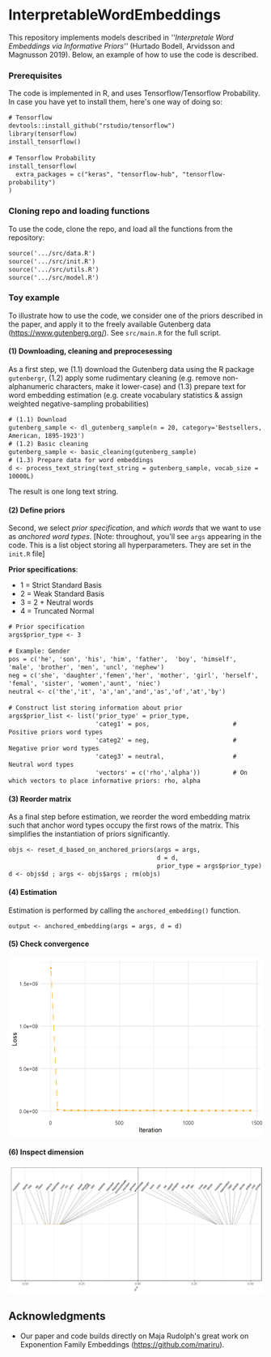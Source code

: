 # InterpretableWordEmbeddings

This repository implements models described in *''Interpretale Word Embeddings via Informative Priors''* (Hurtado Bodell, Arvidsson and Magnusson 2019). Below, an example of how to use the code is described.  

<!--
## Example
For illustrative purposes, this page provides an instructive example of how can use the code. -->

### Prerequisites

The code is implemented in R, and uses Tensorflow/Tensorflow Probability. In case you have yet to install them, here's one way of doing so:

```
# Tensorflow
devtools::install_github("rstudio/tensorflow")
library(tensorflow)
install_tensorflow()

# Tensorflow Probability
install_tensorflow(
  extra_packages = c("keras", "tensorflow-hub", "tensorflow-probability")
)
```

### Cloning repo and loading functions

To use the code, clone the repo, and load all the functions from the repository:

```
source('.../src/data.R')
source('.../src/init.R')
source('.../src/utils.R')
source('.../src/model.R')
```

### Toy example

To illustrate how to use the code, we consider one of the priors described in the paper, and apply it to the freely available Gutenberg data (https://www.gutenberg.org/). See ```src/main.R``` for the full script.

#### (1) Downloading, cleaning and preprocesessing

As a first step, we (1.1) download the Gutenberg data using the R package ```gutenbergr```, (1.2) apply some rudimentary cleaning (e.g. remove non-alphanumeric characters, make it lower-case) and (1.3) prepare text for word embedding estimation (e.g. create vocabulary statistics & assign weighted negative-sampling probabilities)

```
# (1.1) Download
gutenberg_sample <- dl_gutenberg_sample(n = 20, category='Bestsellers, American, 1895-1923')
# (1.2) Basic cleaning
gutenberg_sample <- basic_cleaning(gutenberg_sample)
# (1.3) Prepare data for word embeddings
d <- process_text_string(text_string = gutenberg_sample, vocab_size = 10000L)
```
The result is one long text string.

#### (2) Define priors

Second, we select *prior specification*, and *which words* that we want to use as *anchored word types*. [Note: throughout, you'll see ```args``` appearing in the code. This is a list object storing all hyperparameters. They are set in the ```init.R``` file]

**Prior specifications**:

* 1 = Strict Standard Basis
* 2 = Weak Standard Basis
* 3 = 2 + Neutral words
* 4 = Truncated Normal

```
# Prior specification
args$prior_type <- 3

# Example: Gender
pos = c('he', 'son', 'his', 'him', 'father',  'boy', 'himself', 'male', 'brother', 'men', 'uncl', 'nephew')
neg = c('she', 'daughter','femen','her', 'mother', 'girl', 'herself', 'femal', 'sister', 'women','aunt', 'niec')    
neutral <- c('the','it', 'a','an','and','as','of','at','by')

# Construct list storing information about prior
args$prior_list <- list('prior_type' = prior_type,            
                        'categ1' = pos,                       # Positive priors word types
                        'categ2' = neg,                       # Negative prior word types
                        'categ3' = neutral,                   # Neutral word types
                        'vectors' = c('rho','alpha'))         # On which vectors to place informative priors: rho, alpha         

```

#### (3) Reorder matrix

As a final step before estimation, we reorder the word embedding matrix such that anchor word types occupy the first rows of the matrix. This simplifies the instantiation of priors significantly.

```
objs <- reset_d_based_on_anchored_priors(args = args, 
                                         d = d, 
                                         prior_type = args$prior_type)
d <- objs$d ; args <- objs$args ; rm(objs)
```


<!--
To show how the method can be used, we now consider one of the prior specifications described in the paper.
In this example, we will use Gutenberg data. Please visit XXX and download YYY. Having downloaded the files, run the following code to pre-process the data in accordance with (Hurtado Bodell, Arvidsson and Magnusson 2019): -->


#### (4) Estimation

Estimation is performed by calling the ```anchored_embedding()``` function.

```
output <- anchored_embedding(args = args, d = d)
```

#### (5) Check convergence

<!--
![](output/gutenberg_convergence.png)
-->

<img src="output/gutenberg_convergence.png"
 width="800px"/>

#### (6) Inspect dimension

<!--
![](output/gutenberg_gender_dim.png)
-->

<img src="output/gutenberg_gender_dim.png"
 width="800px"/>

## Acknowledgments

* Our paper and code builds directly on Maja Rudolph's great work on Exponention Family Embeddings (https://github.com/mariru).
